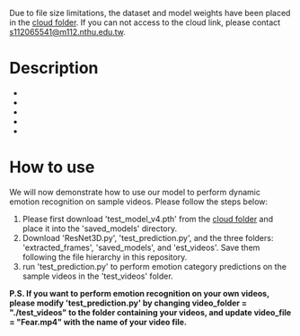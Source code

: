 Due to file size limitations, the dataset and model weights have been placed in the <a href="https://drive.google.com/drive/folders/13F5SdpsM021hzls0vAxgC8UPK8rI70X0?usp=sharing">cloud folder</a>. If you can not access to the cloud link, please contact s112065541@m112.nthu.edu.tw.

<h1>Description</h1>
<ul>
  <li></li>
  <li></li>
  <li></li>
  <li></li>
  <li></li>
</ul>

<h1>How to use</h1>
We will now demonstrate how to use our model to perform dynamic emotion recognition on sample videos. Please follow the steps below:

<ol>
  <li>Please first download 'test_model_v4.pth' from the <a href="https://drive.google.com/drive/folders/13F5SdpsM021hzls0vAxgC8UPK8rI70X0?usp=sharing">cloud folder</a> and place it into the 'saved_models' directory.</li>
  <li>Download 'ResNet3D.py', 'test_prediction.py', and the three folders: 'extracted_frames', 'saved_models', and 'est_videos'. Save them following the file hierarchy in this repository.</li>
  <li>run 'test_prediction.py' to perform emotion category predictions on the sample videos in the 'test_videos' folder.</li>
</ol>

<b>P.S. If you want to perform emotion recognition on your own videos, please modify 'test_prediction.py' by changing video_folder = "./test_videos" to the folder containing your videos, and update video_file = "Fear.mp4" with the name of your video file.</b>
